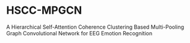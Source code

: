 # HSCC-MPGCN
A Hierarchical Self-Attention Coherence Clustering Based Multi-Pooling Graph Convolutional Network for EEG Emotion Recognition
